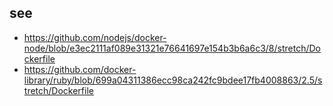 see
-----

- https://github.com/nodejs/docker-node/blob/e3ec2111af089e31321e76641697e154b3b6a6c3/8/stretch/Dockerfile
- https://github.com/docker-library/ruby/blob/699a04311386ecc98ca242fc9bdee17fb4008863/2.5/stretch/Dockerfile
